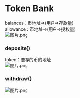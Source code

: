 # Token Bank #
balances：币地址=>(用户=>存款量)<br />allowance：币地址=>(用户=>授权量)<br />![图片.png](https://cdn.nlark.com/yuque/0/2024/png/27181615/1705069281717-81765baa-c0dd-4483-85bb-ba785b3108a7.png#averageHue=%2323263a&clientId=ud07f764e-2bc1-4&from=paste&height=152&id=u8baa78a0&originHeight=228&originWidth=957&originalType=binary&ratio=1.5&rotation=0&showTitle=false&size=36061&status=done&style=none&taskId=u8c76dab5-fc4c-4108-a454-75936e1c493&title=&width=638)
<a name="N4ZYj"></a>
### deposite()
token：要存的币的地址<br />![图片.png](https://cdn.nlark.com/yuque/0/2024/png/27181615/1705069102777-701d5661-73b0-442f-847e-ecdc9de80f39.png#averageHue=%2324273a&clientId=ud07f764e-2bc1-4&from=paste&height=299&id=uc49228a3&originHeight=449&originWidth=1005&originalType=binary&ratio=1.5&rotation=0&showTitle=false&size=66933&status=done&style=none&taskId=u741ff281-e420-4e9e-b3f2-d63e384db1b&title=&width=670)
<a name="aHZyI"></a>
### withdraw()
![图片.png](https://cdn.nlark.com/yuque/0/2024/png/27181615/1705069225719-ca6f26b7-179a-40ce-91aa-920e28d487b9.png#averageHue=%2324273b&clientId=ud07f764e-2bc1-4&from=paste&height=255&id=u887ab0d8&originHeight=382&originWidth=926&originalType=binary&ratio=1.5&rotation=0&showTitle=false&size=66458&status=done&style=none&taskId=udc737b71-6d89-4508-ae48-9118baab7e0&title=&width=617.3333333333334)


